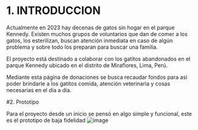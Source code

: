 # 1. INTRODUCCION
Actualmente en 2023 hay decenas de gatos sin hogar en el parque Kennedy. Existen muchos grupos de voluntarios que dan de comer a los gatos, los esterilizan, buscan atención inmediata en caso de algún problema y sobre todo los preparan para buscar una familia. 

El proyecto está destinado a colaborar con los gatitos abandonados en el parque Kennedy ubicado en el distrito de Miraflores, Lima, Perú.

Mediante esta página de donaciones se busca recaudar fondos para así poder brindarle a los gatitos comida, atención veterinaria y cosas necesarias en el día a día.


#2. Prototipo 

Para el proyecto desde un inicio se pensó en algo simple y funcional, este es el prototipo de baja fidelidad 
![image](https://user-images.githubusercontent.com/40776002/229823606-56fb6447-9b78-4fbe-9cdf-13985539a31a.png)






